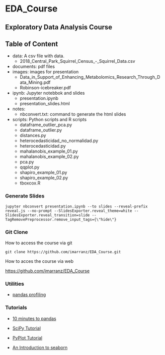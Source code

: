 # EDA_Course

## Exploratory Data Analysis Course

## Table of Content

  * data: A csv file with data.
    * 2018\_Central\_Park\_Squirrel\_Census\_-\_Squirrel\_Data.csv
  * documents: pdf files 
  * images: images for presentation
    * Data_in_Support_of_Enhancing_Metabolomics_Research_Through_Data_Mining.pdf
    * Robinson-icebreaker.pdf
  * ipynb: Jupyter notebbok and slides
    * presentation.ipynb
    * presentation_slides.html
  * notes: 
    * nbconvert.txt: command to generate the html slides
  * scripts: Python scripts and R scripts
    * dataframe\_outlier\_pca.py
    * dataframe\_outlier.py
    * distances.py
    * heterocedasticidad\_no\_normalidad.py
    * heterocedasticidad.py
    * mahalanobis\_example\_01.py
    * mahalanobis\_example\_02.py
    * pca.py
    * qqplot.py
    * shapiro_example_01.py
    * shapiro_example_02.py
    * tboxcox.R  

### Generate Slides

```
jupyter nbconvert presentation.ipynb --to slides --reveal-prefix reveal.js --no-prompt --SlidesExporter.reveal_theme=white --SlidesExporter.reveal_transition=slide --TagRemovePreprocessor.remove_input_tags={\"hide\"}
```

### Git Clone

How to access the course via git

```
git clone https://github.com/imarranz/EDA_Course.git
```

How to acces the course via web

https://github.com/imarranz/EDA_Course

### Utilities

  * [pandas profiling](https://github.com/pandas-profiling/pandas-profiling)

### Tutorials

  * [10 minutes to pandas](https://pandas.pydata.org/pandas-docs/stable/getting_started/10min.html)  
  
  * [SciPy Tutorial](https://docs.scipy.org/doc/scipy/reference/tutorial/general.html)  
  
  * [PyPlot Tutorial](https://matplotlib.org/tutorials/introductory/pyplot.html)  
  
  * [An Introduction to seaborn](https://seaborn.pydata.org/introduction.html)  